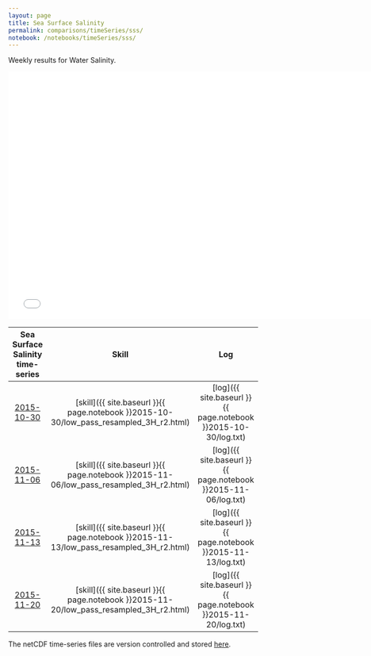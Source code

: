```yaml
---
layout: page
title: Sea Surface Salinity
permalink: comparisons/timeSeries/sss/
notebook: /notebooks/timeSeries/sss/
---
```


Weekly results for Water Salinity.

<iframe width="750" height="500" frameBorder="0" src="{{ site.baseurl }}{{ page.notebook }}2015-11-20/mapa.html" name="iframe"> <p>Your browser does not support iframes.</p> </iframe>


| Sea Surface Salinity time-series                                                                   | Skill                                                                | Log                                                            |
|:--------------------------------------------------------------------------------------------------:|:--------------------------------------------------------------------:|:--------------------------------------------------------------:|
| <a href="{{ site.baseurl }}{{ page.notebook }}2015-10-30/mapa.html" target="iframe">2015-10-30</a> | [skill]({{ site.baseurl }}{{ page.notebook }}2015-10-30/low_pass_resampled_3H_r2.html)  | [log]({{ site.baseurl }}{{ page.notebook }}2015-10-30/log.txt) |
| <a href="{{ site.baseurl }}{{ page.notebook }}2015-11-06/mapa.html" target="iframe">2015-11-06</a> | [skill]({{ site.baseurl }}{{ page.notebook }}2015-11-06/low_pass_resampled_3H_r2.html)  | [log]({{ site.baseurl }}{{ page.notebook }}2015-11-06/log.txt) |
| <a href="{{ site.baseurl }}{{ page.notebook }}2015-11-13/mapa.html" target="iframe">2015-11-13</a> | [skill]({{ site.baseurl }}{{ page.notebook }}2015-11-13/low_pass_resampled_3H_r2.html)  | [log]({{ site.baseurl }}{{ page.notebook }}2015-11-13/log.txt) |
| <a href="{{ site.baseurl }}{{ page.notebook }}2015-11-20/mapa.html" target="iframe">2015-11-20</a> | [skill]({{ site.baseurl }}{{ page.notebook }}2015-11-20/low_pass_resampled_3H_r2.html)  | [log]({{ site.baseurl }}{{ page.notebook }}2015-11-20/log.txt) |

The netCDF time-series files are version controlled and stored [here](https://github.com/ocefpaf/secoora/tree/gh-pages/notebooks/timeSeries/sss).
